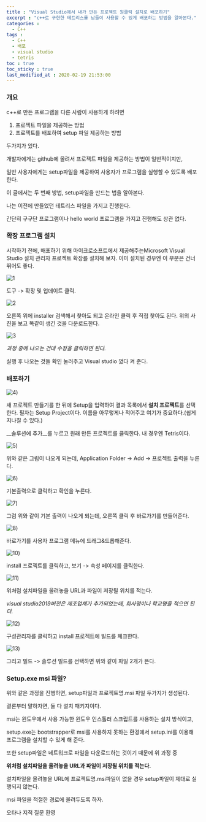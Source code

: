 ```yaml
---
title : "Visual Studio에서 내가 만든 프로젝트 원클릭 설치로 배포하기"
excerpt : "c++로 구현한 테트리스를 남들이 사용할 수 있게 배포하는 방법을 알아본다."
categories : 
  - C++
tags :
  - C++
  - 배포
  - visual studio
  - tetris
toc : true
toc_sticky : true
last_modified_at : 2020-02-19 21:53:00
---
```


### 개요

c++로 만든 프로그램을 다른 사람이 사용하게 하려면 

1. 프로젝트 파일을 제공하는 방법
2. 프로젝트를 배포하여 setup 파일 제공하는 방법

두가지가 있다.

개발자에게는 github에 올려서 프로젝트 파일을 제공하는 방법이 일반적이지만, 

일반 사용자에게는 setup파일을 제공하여 사용자가 프로그램을 실행할 수 있도록 배포한다.

이 글에서는 두 번째 방법, setup파일을 만드는 법을 알아본다.

나는 이전에 만들었던 테트리스 파일을 가지고 진행한다.

간단히 구구단 프로그램이나 hello world 프로그램을 가지고 진행해도 상관 없다.



### 확장 프로그램 설치

시작하기 전에, 배포하기 위해 마이크로소프트에서 제공해주는Microsoft Visual Studio 설치 관리자 프로젝트 확장를 설치해 보자. 이미 설치된 경우엔 이 부분은 건너뛰어도 좋다.

![1](assests/img/tetris/1.png)

도구 -> 확장 및 업데이트 클릭.

![2](assests/img/tetris/2.png)

오른쪽 위에 installer 검색해서 찾아도 되고 온라인 클릭 후 직접 찾아도 된다. 위의 사진을 보고 똑같이 생긴 것을 다운로드한다.

![3](assests/img/tetris/3.png)

_과정 중에 나오는 건데 수정을 클릭하면 된다._

실행 후 나오는 것들 확인 눌러주고 Visual studio 껐다 켜 준다.



### 배포하기

![4](assests/img/tetris/4.png))

새 프로젝트 만들기를 한 뒤에 Setup을 입력하여 결과 목록에서 **설치 프로젝트**를 선택한다. 필자는 Setup Project이다. 이름을 아무렇게나 적어주고 여기가 중요하다.(쉽게 지나칠 수 있다.)

__솔루션에 추가__를 누르고 원래 만든 프로젝트를 클릭한다. 내 경우엔 Tetris이다.

![5](assests/img/tetris/5.png))

위와 같은 그림이 나오게 되는데, Application Folder -> Add -> 프로젝트 출력을 누른다.

![6](assests/img/tetris/6.png))

기본출력으로 클릭하고 확인을 누른다.

![7](assests/img/tetris/7.png))

그럼 위와 같이 기본 출력이 나오게 되는데, 오른쪽 클릭 후 바로가기를 만들어준다.

![8](assests/img/tetris/8.png))

바로가기를 사용자 프로그램 메뉴에 드래그&드롭해준다.

![10](assests/img/tetris/10.png))

install 프로젝트를 클릭하고, 보기 -> 속성 페이지를 클릭한다.

![11](assests/img/tetris/11.png))

위처럼 설치파일을 올려놓을 URL과 파일이 저장될 위치를 적는다.

_visual studio2019버전은 제조업체가 추가되었는데, 회사명이나 학교명을 적으면 된다._

![12](assests/img/tetris/12.png))

구성관리자를 클릭하고 install 프로젝트에 빌드를 체크한다.

![13](assests/img/tetris/13.png))

그리고 빌드 -> 솔루션 빌드를 선택하면 위와 같이 파일 2개가 뜬다.



### Setup.exe msi 파일?

위와 같은 과정을 진행하면, setup파일과 프로젝트명.msi 파일 두가지가 생성된다.

결론부터 말하자면, 둘 다 설치 패키지이다. 

msi는 윈도우에서 사용 가능한 윈도우 인스톨러 스크립트를 사용하는 설치 방식이고,

setup.exe는 bootstrapper로 msi를 사용하지 못하는 환경에서 setup.ini를 이용해 프로그램을 설치할 수 있게 해 준다.

또한 setup파일은 네트워크로 파일을 다운로드하는 것이기 때문에 위 과정 중

__위처럼 설치파일을 올려놓을 URL과 파일이 저장될 위치를 적는다.__

설치파일을 올려놓을 URL에 프로젝트명.msi파일이 없을 경우 setup파일이 제대로 실행되지 않는다.

msi 파일을 적절한 경로에 올려두도록 하자.



오타나 지적 질문 환영